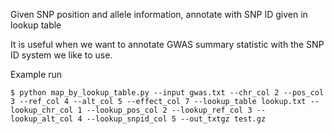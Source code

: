 Given SNP position and allele information, annotate with SNP ID given in lookup table

It is useful when we want to annotate GWAS summary statistic with the SNP ID system we like to use.

Example run

```
$ python map_by_lookup_table.py --input gwas.txt --chr_col 2 --pos_col 3 --ref_col 4 --alt_col 5 --effect_col 7 --lookup_table lookup.txt --lookup_chr_col 1 --lookup_pos_col 2 --lookup_ref_col 3 --lookup_alt_col 4 --lookup_snpid_col 5 --out_txtgz test.gz
```